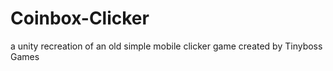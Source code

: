 # Coinbox-Clicker
a unity recreation of an old simple mobile clicker game created by Tinyboss Games

